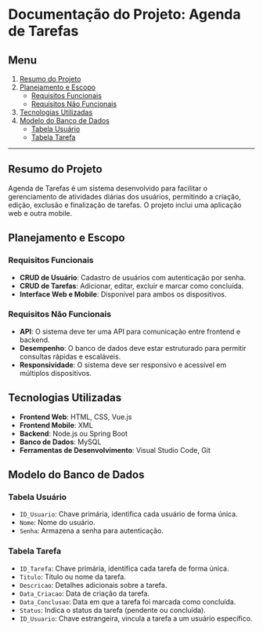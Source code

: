 # Documentação do Projeto: Agenda de Tarefas

## Menu
1. [Resumo do Projeto](#resumo-do-projeto)
2. [Planejamento e Escopo](#planejamento-e-escopo)
   - [Requisitos Funcionais](#requisitos-funcionais)
   - [Requisitos Não Funcionais](#requisitos-não-funcionais)
3. [Tecnologias Utilizadas](#tecnologias-utilizadas)
4. [Modelo do Banco de Dados](#modelo-do-banco-de-dados)
   - [Tabela Usuário](#tabela-usuario)
   - [Tabela Tarefa](#tabela-tarefa)
---
## Resumo do Projeto
Agenda de Tarefas é um sistema desenvolvido para facilitar o gerenciamento de atividades diárias dos usuários, permitindo a criação, edição, exclusão e finalização de tarefas. O projeto inclui uma aplicação web e outra mobile.

## Planejamento e Escopo

### Requisitos Funcionais
- **CRUD de Usuário**: Cadastro de usuários com autenticação por senha.
- **CRUD de Tarefas**: Adicionar, editar, excluir e marcar como concluída.
- **Interface Web e Mobile**: Disponível para ambos os dispositivos.

### Requisitos Não Funcionais
- **API**: O sistema deve ter uma API para comunicação entre frontend e backend.
- **Desempenho**: O banco de dados deve estar estruturado para permitir consultas rápidas e escaláveis.
- **Responsividade**: O sistema deve ser responsivo e acessível em múltiplos dispositivos.

## Tecnologias Utilizadas
- **Frontend Web**: HTML, CSS, Vue.js
- **Frontend Mobile**: XML
- **Backend**: Node.js ou Spring Boot
- **Banco de Dados**: MySQL
- **Ferramentas de Desenvolvimento**: Visual Studio Code, Git

## Modelo do Banco de Dados

### Tabela Usuário
- `ID_Usuario`: Chave primária, identifica cada usuário de forma única.
- `Nome`: Nome do usuário.
- `Senha`: Armazena a senha para autenticação.

### Tabela Tarefa
- `ID_Tarefa`: Chave primária, identifica cada tarefa de forma única.
- `Titulo`: Título ou nome da tarefa.
- `Descricao`: Detalhes adicionais sobre a tarefa.
- `Data_Criacao`: Data de criação da tarefa.
- `Data_Conclusao`: Data em que a tarefa foi marcada como concluída.
- `Status`: Indica o status da tarefa (pendente ou concluída).
- `ID_Usuario`: Chave estrangeira, vincula a tarefa a um usuário específico.
